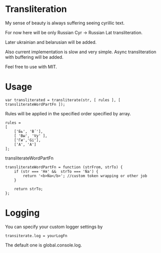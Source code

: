 # Transliteration

My sense of beauty is always suffering seeing cyrillic text.

For now here will be only Russian Cyr -> Russian Lat transliteration.

Later ukrainian and belarusian will be added.

Also current implementation is slow and very simple. Async transliteration with buffering will be added.

Feel free to use with MIT.

# Usage
```
var transliterated = transliterate(str, [ rules ], [ transliterateWordPartFn ]);

```

Rules will be applied in the specified order specified by array.
```
rules =
[
	['Бь', 'B´'],
	[ 'Вы', 'Vy' ],
	['Ги','Gi'],
	['А', 'A']
];
```

transliterateWordPartFn

```
transliterateWordPartFn = function (strFrom, strTo) {
	if (str === 'Ня' &&  strTo === 'Ńa') {
		return '<b>Ńa</b>'; //custom token wrapping or other job
	}

	return strTo;
};
```

# Logging

You can specify your custom logger settings by
```
transiterate.log = yourLogFn
```

The default one is global.console.log.
